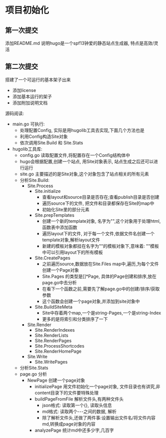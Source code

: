 # 项目初始化

## 第一次提交

添加README.md 说明hugo是一个spf13钟爱的静态站点生成器,
特点是高效/灵活

## 第二次提交

搭建了一个可运行的基本架子出来

- 添加license
- 添加基本运行的架子
- 添加附加说明文档

源码阅读:
- main.go 可执行:
    - 处理配置Config, 实际是用hugolib工具去实现,下面几个方法也是
    - 利用Config构造Site对象
    - 依次调用Site.Build 和 Site.Stats
- hugolib工具库:
    - config.go 读取配置文件,将配置存在一个Config结构体中
    - hugo会根据配置,创建一个站点, 用Site对象表示, 站点生成之后还可以进行运行
    - site.go 主要描述的是Site对象,这个对象包含了站点相关的所有元素
    - 分析Site.Build:
        - Site.Process
            - Site.initialize
                - 查看layout和source目录是否存在;查看publish目录是否创建
                - 遍历source下的文件, 把文件和目录都保存在Site的map中
                - 初始化Site里的部分元素
            - Site.prepTemplates
                - 创建一个新的template对象, 名字为"",这个对象用于处理html, 函数表中添加函数
                - 遍历layout下的文件, 对于每一个文件,依据文件名创建一个template对象,解析layout文件
                - 新建的模板对象都挂在名字为""的模板对象下,意味着: ""模板中可以引用layout下的所有模板
            - Site.CreatePages
                - 之前遍历source,数据放在Site.Files map中,遍历,为每个文件创建一个Page对象
                - Site.Pages 的类型是[]*Page, 具体的Page创建和排序,放在page.go中去分析
                - 在看下一个函数之前,需要先了解page.go中的创建/排序/获取参数
                - 这个函数会创建一个page对象,并添加到site对象中
            - Site.BuildSiteMeta
                - Site中存着两个map,一个是string-Pages,一个是string-Index
                - 更多的是将索引和分类排序了一下
        - Site.Render
            - Site.RenderIndexes
            - Site.RenderLists
            - Site.RenderPages
            - Site.ProcessShortcodes
            - Site.RenderHomePage
        - Site.Write
            - Site.WritePages
    - 分析Site.Stats
    - page.go 分析
        - NewPage 创建一个page对象
            - initializePage 用文件初始化一个page对象, 文件目录也有讲究,非content目录下的文件要特殊处理
            - buildPageFromFile 解析文件头,有两种文件头
                - json格式: 读取第一个{}, 读取头信息
                - md格式: 读取两个---之间的数据, 解析
                - 除了解析文件头,还做了两件事:设置输出文件名/将文件内容md,转换成page对象的内容
            - analyzePage 统计md中还多少字,几百字






